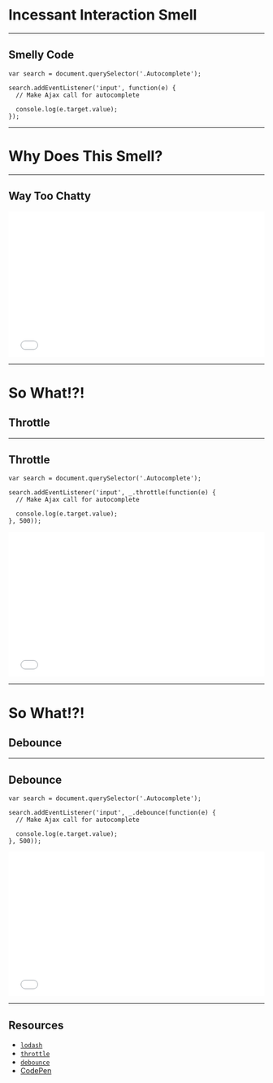 # Incessant Interaction Smell
<!-- .slide: data-state="statusLint statusLint--hard statusRule statusRule--fuzzy statusSkill statusSkill--junior" -->

------

## Smelly Code
<!-- .slide: data-title="Incessant Interaction" data-state="title statusLint statusLint--easy statusRule statusRule--fuzzy statusSkill statusSkill--junior" data-background="#222" -->

<pre class="language-javascript"><code>var search = document.querySelector('.Autocomplete');

search.addEventListener('input', function(e) {
  // Make Ajax call for autocomplete

  console.log(e.target.value);
});
</code></pre>

------

# Why Does This Smell?
<!-- .slide: data-title="Incessant Interaction" data-state="title statusLint statusLint--easy statusRule statusRule--fuzzy statusSkill statusSkill--junior" data-background="#222" -->

------

## Way Too Chatty
<!-- .slide: data-title="Incessant Interaction" data-state="title statusLint statusLint--easy statusRule statusRule--fuzzy statusSkill statusSkill--junior" data-background="#222" -->

<iframe height='286' scrolling='no' src='//codepen.io/elijahmanor/embed/LEXBdX/?height=286'
data-online="//codepen.io/elijahmanor/embed/LEXBdX/?height=286"
data-offline="./codepen/codepen_incessant_interaction_input/index.html?height=286"
frameborder='no' allowtransparency='true' allowfullscreen='true' style='width: 100%;'>See the Pen <a href='http://codepen.io/elijahmanor/pen/LEXBdX/'>LEXBdX</a> by Elijah Manor (<a href='http://codepen.io/elijahmanor'>@elijahmanor</a>) on <a href='http://codepen.io'>CodePen</a>.
</iframe>

------

# So What!?!
<!-- .slide: data-title="Incessant Interaction" data-state="title statusLint statusLint--easy statusRule statusRule--fuzzy statusSkill statusSkill--junior" data-background="#222" -->

## Throttle <!-- .element class="fragment" -->

------

## Throttle
<!-- .slide: data-title="Incessant Interaction" data-state="title statusLint statusLint--easy statusRule statusRule--fuzzy statusSkill statusSkill--mid" statusSkill--change data-background="#222" -->

<pre class="language-javascript"><code>var search = document.querySelector('.Autocomplete');

search.addEventListener('input', _.throttle(function(e) {
  // Make Ajax call for autocomplete

  console.log(e.target.value);
}, 500));
</code></pre>

<iframe height='285' scrolling='no' src='//codepen.io/elijahmanor/embed/azQjGj/?height=285'
data-online="//codepen.io/elijahmanor/embed/azQjGj/?height=285"
data-offline="./codepen/codepen_incessant_interaction_throttle/index.html?height=285"
frameborder='no' allowtransparency='true' allowfullscreen='true' style='width: 100%;'>See the Pen <a href='http://codepen.io/elijahmanor/pen/azQjGj/'>azQjGj</a> by Elijah Manor (<a href='http://codepen.io/elijahmanor'>@elijahmanor</a>) on <a href='http://codepen.io'>CodePen</a>.
</iframe>

------

# So What!?!
<!-- .slide: data-title="Incessant Interaction" data-state="title statusLint statusLint--easy statusRule statusRule--fuzzy statusSkill statusSkill--mid" data-background="#222" -->

## Debounce <!-- .element class="fragment" -->

------

## Debounce
<!-- .slide: data-title="Incessant Interaction" data-state="title statusLint statusLint--easy statusRule statusRule--fuzzy statusSkill statusSkill--mid" data-background="#222" -->

<pre class="language-javascript"><code>var search = document.querySelector('.Autocomplete');

search.addEventListener('input', _.debounce(function(e) {
  // Make Ajax call for autocomplete

  console.log(e.target.value);
}, 500));
</code></pre>

<iframe height='284' scrolling='no' src='//codepen.io/elijahmanor/embed/bNQjje/?height=284'
data-online="//codepen.io/elijahmanor/embed/bNQjje/?height=284"
data-offline="./codepen/codepen_incessant_interaction_debounce/index.html?height=284"
frameborder='no' allowtransparency='true' allowfullscreen='true' style='width: 100%;'>See the Pen <a href='http://codepen.io/elijahmanor/pen/bNQjje/'>bNQjje</a> by Elijah Manor (<a href='http://codepen.io/elijahmanor'>@elijahmanor</a>) on <a href='http://codepen.io'>CodePen</a>.
</iframe>

------

## Resources
<!-- .slide: data-title="Incessant Interaction" data-state="title statusLint statusLint--easy statusRule statusRule--fuzzy statusSkill statusSkill--mid" data-background="#222" -->

* [`lodash`](https://lodash.com/)
* [`throttle`](https://lodash.com/docs#throttle)
* [`debounce`](https://lodash.com/docs#debounce)
* [CodePen](http://codepen.io/elijahmanor/pen/ByGmaX)
